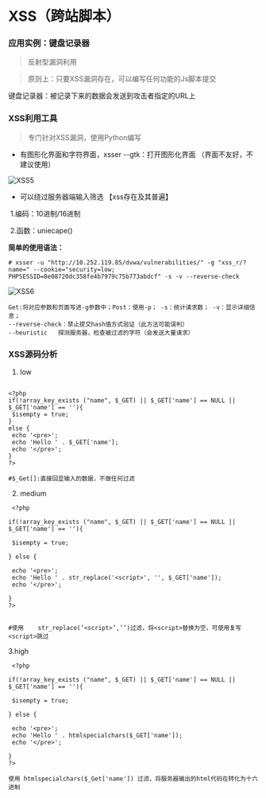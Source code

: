 # XSS（跨站脚本）

### 应用实例：键盘记录器

> 反射型漏洞利用

> 原则上：只要XSS漏洞存在，可以编写任何功能的Js脚本提交

键盘记录器：被记录下来的数据会发送到攻击者指定的URL上





















### XSS利用工具

> 专门针对XSS漏洞，使用Python编写

- 有图形化界面和字符界面，xsser --gtk：打开图形化界面   （界面不友好，不建议使用）

![XSS5](img/XSS/XSS5.png)

- 可以绕过服务器端输入筛选   【xss存在及其普遍】

​           1.编码：10进制/16进制

​           2.函数：uniecape()

**简单的使用语法：**

```
# xsser -u "http://10.252.119.85/dvwa/vulnerabilities/" -g "xss_r/?name=" --cookie="security=low; PHPSESSID=8e08720dc358fe4b7979c75b773abdcf" -s -v --reverse-check
```

![XSS6](img/XSS/XSS6.png)

```
Get:将对应参数和页面写进-g参数中；Post：使用-p； -s：统计请求数； -v：显示详细信息； 
--reverse-check：禁止提交hash值方式验证（此方法可能误判）
--heuristic   探测服务器，检查被过滤的字符（会发送大量请求）

```















### XSS源码分析

1. low

```

<?php
if(!array_key_exists ("name", $_GET) || $_GET['name'] == NULL || $_GET['name'] == ''){
 $isempty = true;
} 
else {        
 echo '<pre>';
 echo 'Hello ' . $_GET['name'];
 echo '</pre>';    
}
?> 

#$_Get[]:直接回显输入的数据，不做任何过滤
```

2. medium

```
 <?php

if(!array_key_exists ("name", $_GET) || $_GET['name'] == NULL || $_GET['name'] == ''){

 $isempty = true;

} else {

 echo '<pre>';
 echo 'Hello ' . str_replace('<script>', '', $_GET['name']);
 echo '</pre>'; 

}
?> 


#使用    str_replace(‘<script>’,‘’)过滤，将<script>替换为空，可使用复写<script>跳过
```



3.high

```
 <?php
    
if(!array_key_exists ("name", $_GET) || $_GET['name'] == NULL || $_GET['name'] == ''){
    
 $isempty = true;
        
} else {
    
 echo '<pre>';
 echo 'Hello ' . htmlspecialchars($_GET['name']);
 echo '</pre>';
        
}
?> 

使用 htmlspecialchars($_Get['name']) 过滤，将服务器输出的html代码在转化为十六进制
```








